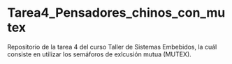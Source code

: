 # Tarea4_Pensadores_chinos_con_mutex
Repositorio de la tarea 4 del curso Taller de Sistemas Embebidos, la cuál consiste en utilizar los semáforos de exlcusión mutua (MUTEX).
